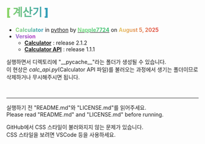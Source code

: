 # <span style="color: transparent; background: text linear-gradient(to right, #8dd663, #2f9cbd); font-weight: 900;">[ 계산기 ]</span>

* **<span style="color: transparent; background: text linear-gradient(to right, #8dd773, #2f9cbd); font-weight: 700; letter-spacing: 0.3px">Calculator</span>** in [python](https://python.org) by [**<span style="color: transparent; background: text linear-gradient(to right, #80e085, #39bd70); font-weight: 700;">Napple7724</span>**](https://theseed.io/w/틀:나플/계정%20및%20연습장%20목록) on **<span style="color: transparent; background: text linear-gradient(to right, #e6ca67, #e0473f);">August 5, 2025</span>**
* **<span style="color: transparent; background: text linear-gradient(to right, #9a73d1, #ac32bf)">Version</span>**
  * **[Calculator](main.py)** : release 2.1.2
  * **[Calculator API](calc_api.py)** : release 1.1.1

실행하면서 디렉토리에 "\_\_pycache\_\_"라는 폴더가 생성될 수 있습니다.  
이 현상은 *calc_api.py*(Calculator API 파일)를 불러오는 과정에서 생기는 폴더이므로 삭제하거나 무시해주시면 됩니다.

<br>

---
실행하기 전 "README.md"와 "LICENSE.md"를 읽어주세요.<br>
Please read "README.md" and "LICENSE.md" before running.

GitHub에서 CSS 스타일이 불러와지지 않는 문제가 있습니다.  
CSS 스타일을 보려면 VSCode 등을 사용하세요.
